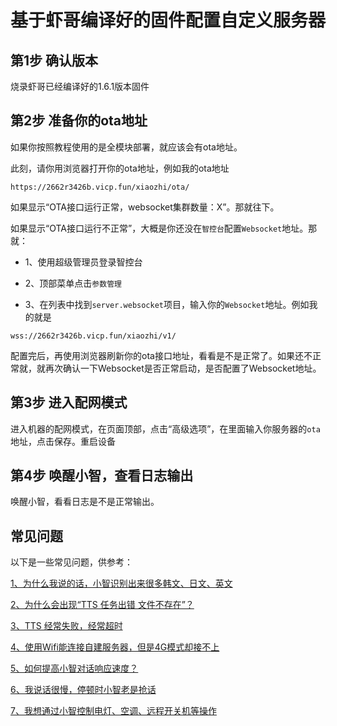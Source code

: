 # 基于虾哥编译好的固件配置自定义服务器

## 第1步 确认版本
烧录虾哥已经编译好的1.6.1版本固件

## 第2步 准备你的ota地址
如果你按照教程使用的是全模块部署，就应该会有ota地址。

此刻，请你用浏览器打开你的ota地址，例如我的ota地址
```
https://2662r3426b.vicp.fun/xiaozhi/ota/
```

如果显示“OTA接口运行正常，websocket集群数量：X”。那就往下。

如果显示“OTA接口运行不正常”，大概是你还没在`智控台`配置`Websocket`地址。那就：

- 1、使用超级管理员登录智控台

- 2、顶部菜单点击`参数管理`

- 3、在列表中找到`server.websocket`项目，输入你的`Websocket`地址。例如我的就是

```
wss://2662r3426b.vicp.fun/xiaozhi/v1/
```

配置完后，再使用浏览器刷新你的ota接口地址，看看是不是正常了。如果还不正常就，就再次确认一下Websocket是否正常启动，是否配置了Websocket地址。

## 第3步 进入配网模式
进入机器的配网模式，在页面顶部，点击“高级选项”，在里面输入你服务器的`ota`地址，点击保存。重启设备

## 第4步 唤醒小智，查看日志输出

唤醒小智，看看日志是不是正常输出。


## 常见问题
以下是一些常见问题，供参考：

[1、为什么我说的话，小智识别出来很多韩文、日文、英文](./FAQ.md)

[2、为什么会出现“TTS 任务出错 文件不存在”？](./FAQ.md)

[3、TTS 经常失败，经常超时](./FAQ.md)

[4、使用Wifi能连接自建服务器，但是4G模式却接不上](./FAQ.md)

[5、如何提高小智对话响应速度？](./FAQ.md)

[6、我说话很慢，停顿时小智老是抢话](./FAQ.md)

[7、我想通过小智控制电灯、空调、远程开关机等操作](./FAQ.md)
